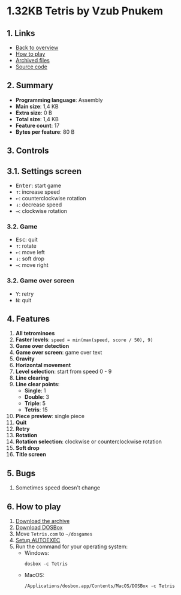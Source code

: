 # 1.32KB Tetris by Vzub Pnukem

## 1. Links

- [Back to overview](../README.md)
- [How to play](#6-how-to-play)
- [Archived files](https://github.com/nineteendo/tetris4karchive/tree/main/1.32kb-tetris/archive)
- [Source code](https://github.com/netspooky/hardcode/tree/master/02048/dos/1.32kb%20tetris)

## 2. Summary

- **Programming language**: Assembly
- **Main size**: 1,4 KB
- **Extra size**: 0 B
- **Total size**: 1,4 KB
- **Feature count**: 17
- **Bytes per feature**: 80 B

## 3. Controls

## 3.1. Settings screen

- <kbd>Enter</kbd>: start game
- <kbd>↑</kbd>: increase speed
- <kbd>←</kbd>: counterclockwise rotation
- <kbd>↓</kbd>: decrease speed
- <kbd>→</kbd>: clockwise rotation

### 3.2. Game

- <kbd>Esc</kbd>: quit
- <kbd>↑</kbd>: rotate
- <kbd>←</kbd>: move left
- <kbd>↓</kbd>: soft drop
- <kbd>→</kbd>: move right

### 3.2. Game over screen

- <kbd>Y</kbd>: retry
- <kbd>N</kbd>: quit

## 4. Features

1. **All tetrominoes**
2. **Faster levels**: `speed = min(max(speed, score / 50), 9)`
3. **Game over detection**
4. **Game over screen**: game over text
5. **Gravity**
6. **Horizontal movement**
7. **Level selection**: start from speed 0 - 9
8. **Line clearing**
9. **Line clear points**:
    - **Single**: 1
    - **Double**: 3
    - **Triple**: 5
    - **Tetris**: 15
10. **Piece preview**: single piece
11. **Quit**
12. **Retry**
13. **Rotation**
14. **Rotation selection**: clockwise or counterclockwise rotation
15. **Soft drop**
16. **Title screen**

## 5. Bugs

1. Sometimes speed doesn't change

## 6. How to play

1. [Download the archive](https://codeload.github.com/nineteendo/tetris4karchive/zip/refs/heads/main)
2. [Download DOSBox](https://sourceforge.net/projects/dosbox/files/latest/download)
3. Move `Tetris.com` to `~/dosgames`
4. [Setup AUTOEXEC](https://dosbox.com/wiki/AUTOEXEC)
5. Run the command for your operating system:
    - Windows:
        ```shell
        dosbox -c Tetris
        ```
    - MacOS:
        ```shell
        /Applications/dosbox.app/Contents/MacOS/DOSBox -c Tetris
        ```
